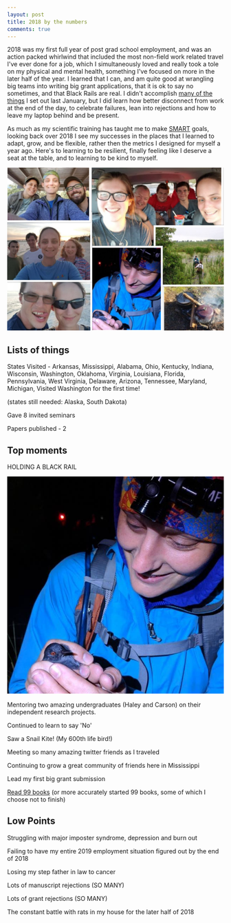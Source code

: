 ```yaml
---
layout: post
title: 2018 by the numbers
comments: true
---
```


2018 was my first full year of post grad school employment, and was an action packed whirlwind that included the most non-field work related travel I've ever done for a job, which I simultaneously loved and really took a tole on my physical and mental health, something I've focused on more in the later half of the year. I learned that I can, and am quite good at wrangling big teams into writing big grant applications, that it is ok to say no sometimes, and that Black Rails are real. I didn't accomplish [many of the things](http://aurielfournier.github.io/2018-goals/) I set out last January, but I did learn how better disconnect from work at the end of the day, to celebrate failures, lean into rejections and how to leave my laptop behind and be present. 

As much as my scientific training has taught me to make [SMART](https://www.50minutes.com/title/smart-criteria/) goals, looking back over 2018 I see my successes in the places that I learned to adapt, grow, and be flexible, rather then the metrics I designed for myself a year ago. Here's to learning to be resilient, finally feeling like I deserve a seat at the table, and to learning to be kind to myself.  

![](https://raw.githubusercontent.com/aurielfournier/aurielfournier.github.io/master/images/2018collage.jpg)

## Lists of things

States Visited - Arkansas, Mississippi, Alabama, Ohio, Kentucky, Indiana,  Wisconsin, Washington, Oklahoma, Virginia, Louisiana, Florida, Pennsylvania, West Virginia, Delaware, Arizona, Tennessee, Maryland, Michigan, 
Visited Washington for the first time!

(states still needed: Alaska, South Dakota)

Gave 8 invited seminars

Papers published - 2

## Top moments

HOLDING A BLACK RAIL

![](https://raw.githubusercontent.com/aurielfournier/aurielfournier.github.io/master/images/45350724_10155779040030423_2190548778270851072_n.jpg)

Mentoring two amazing undergraduates (Haley and Carson) on their independent research projects. 

Continued to learn to say 'No' 

Saw a Snail Kite! (My 600th life bird!)

Meeting so many amazing twitter friends as I traveled

Continuing to grow a great community of friends here in Mississippi

Lead my first big grant submission 

[Read 99 books](https://www.goodreads.com/user_challenges/10544868) (or more accurately started 99 books, some of which I choose not to finish)

## Low Points

Struggling with major imposter syndrome, depression and burn out

Failing to have my entire 2019 employment situation figured out by the end of 2018

Losing my step father in law to cancer

Lots of manuscript rejections (SO MANY)

Lots of grant rejections (SO MANY)

The constant battle with rats in my house for the later half of 2018
